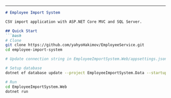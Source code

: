 ---
```markdown
# Employee Import System

CSV import application with ASP.NET Core MVC and SQL Server.

## Quick Start
```bash
# Clone
git clone https://github.com/yahyoHakimov/EmployeeService.git
cd employee-import-system

# Update connection string in EmployeeImportSystem.Web/appsettings.json

# Setup database
dotnet ef database update --project EmployeeImportSystem.Data --startup-project EmployeeImportSystem.Web

# Run
cd EmployeeImportSystem.Web
dotnet run